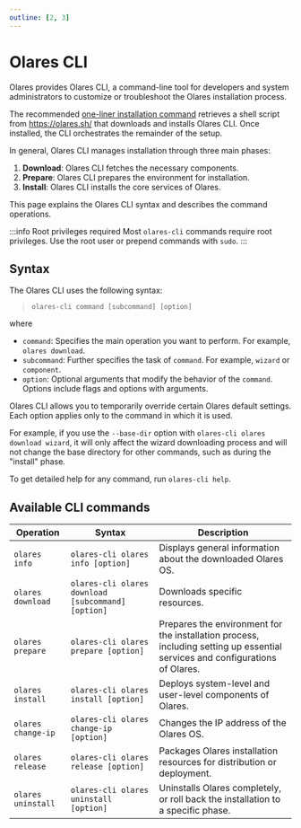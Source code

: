 ```yaml
---
outline: [2, 3]
---
```

# Olares CLI

Olares provides Olares CLI, a command-line tool for developers and system administrators to customize or troubleshoot the Olares installation process.

The recommended [one-liner installation command](../../../../manual/get-started/install-olares.md) retrieves a shell script from https://olares.sh/ that downloads and installs Olares CLI. Once installed, the CLI orchestrates the remainder of the setup.

In general, Olares CLI manages installation through three main phases:
1. **Download**: Olares CLI fetches the necessary components.
2. **Prepare**: Olares CLI prepares the environment for installation.
3. **Install**: Olares CLI installs the core services of Olares.

This page explains the Olares CLI syntax and describes the command operations.

:::info Root privileges required
Most `olares-cli` commands require root privileges. Use the root user or prepend commands with `sudo`.
:::

## Syntax
The Olares CLI uses the following syntax:

> `olares-cli command [subcommand] [option]`

where
- `command`: Specifies the main operation you want to perform. For example, `olares download`.
- `subcommand`: Further specifies the task of `command`. For example, `wizard` or `component`.
- `option`: Optional arguments that modify the behavior of the `command`. Options include flags and options with arguments.

Olares CLI allows you to temporarily override certain Olares default settings. Each option applies only to the command in which it is used.

For example, if you use the `--base-dir` option with `olares-cli olares download wizard`, it will only affect the wizard downloading process and will not change the base directory for other commands, such as during the "install" phase.

To get detailed help for any command, run `olares-cli help`.

## Available CLI commands

| Operation          | Syntax                                             | Description                                                                                                                  |
|--------------------|----------------------------------------------------|------------------------------------------------------------------------------------------------------------------------------|
| `olares info`      | `olares-cli olares info [option]`                  | Displays general information about the downloaded Olares OS.                                                                 |
| `olares download`  | `olares-cli olares download [subcommand] [option]` | Downloads specific resources.                                                                                                |
| `olares prepare`   | `olares-cli olares prepare [option]`               | Prepares the environment for the installation process, including setting up essential services and configurations of Olares. |
| `olares install`   | `olares-cli olares install [option]`               | Deploys system-level and user-level components of Olares.                                                                    |
| `olares change-ip` | `olares-cli olares change-ip [option]`             | Changes the IP address of the Olares OS.                                                                                     |
| `olares release`   | `olares-cli olares release [option]`               | Packages Olares installation resources for distribution or deployment.                                                       |
| `olares uninstall` | `olares-cli olares uninstall [option]`             | Uninstalls Olares completely, or roll back the installation to a specific phase.                                             |



